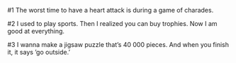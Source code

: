 #1
The worst time to have a heart attack is during a game of charades.

#2
I used to play sports. Then I realized you can buy trophies. Now I am good at everything.

#3
I wanna make a jigsaw puzzle that’s 40 000 pieces. And when you finish it, it says ’go outside.’
